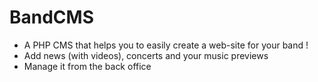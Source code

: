 # BandCMS
- A PHP CMS that helps you to easily create a web-site for your band !
- Add news (with videos), concerts and your music previews
- Manage it from the back office